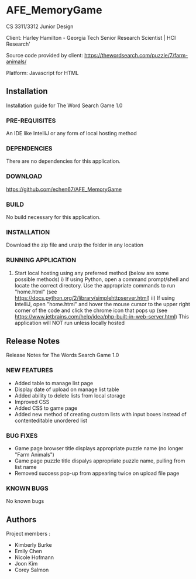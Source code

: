 # AFE_MemoryGame
CS 3311/3312 Junior Design

Client: Harley Hamilton - Georgia Tech Senior Research Scientist | HCI Research'

Source code provided by client:
https://thewordsearch.com/puzzle/7/farm-animals/

Platform: Javascript for HTML

## Installation
Installation guide for The Word Search Game 1.0
### PRE-REQUISITES
  An IDE like IntelliJ or any form of local hosting method
### DEPENDENCIES
  There are no dependencies for this application.
### DOWNLOAD
  https://github.com/echen67/AFE_MemoryGame
### BUILD
  No build necessary for this application.
### INSTALLATION
  Download the zip file and unzip the folder in any location
### RUNNING APPLICATION
  1. Start local hosting using any preferred method (below are some possible methods)
    i) If using Python, open a command prompt/shell and locate the correct directory. Use the appropriate commands to run "home.html" (see https://docs.python.org/2/library/simplehttpserver.html)
    ii) If using IntelliJ, open "home.html" and hover the mouse cursor to the upper right corner of the code and click the chrome icon that pops up (see https://www.jetbrains.com/help/idea/php-built-in-web-server.html)
  This application will NOT run unless locally hosted

## Release Notes
Release Notes for The Words Search Game 1.0
### NEW FEATURES
  - Added table to manage list page
  - Display date of upload on manage list table
  - Added ability to delete lists from local storage
  - Improved CSS
  - Added CSS to game page
  - Added new method of creating custom lists with input boxes instead of contenteditable unordered list
### BUG FIXES
  - Game page browser title displays appropriate puzzle name (no longer "Farm Animals")
  - Game page puzzle title dispalys appropriate puzzle name, pulling from list name
  - Removed success pop-up from appearing twice on upload file page
### KNOWN BUGS
  No known bugs
## Authors
Project members : 
* Kimberly Burke
* Emily Chen
* Nicole Hofmann
* Joon Kim
* Corey Salmon
